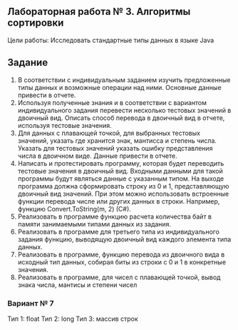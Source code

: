 ## Лабораторная работа № 3. Алгоритмы сортировки

Цели работы: Исследовать стандартные типы данных в языке Java

## Задание

1. В соответствии с индивидуальным заданием изучить предложенные типы данных и возможные операции над ними. Основные данные привести в отчете.
2. Используя полученные знания и в соответствии с вариантом индивидуального задания перевести несколько тестовых значений в двоичный вид. Описать способ перевода в двоичный вид в отчете, используя тестовые значения.
3. Для данных с плавающей точкой, для выбранных тестовых значений, указать где хранится знак, мантисса и степень числа. Указать для тестовых значений указать ошибку представления числа в двоичном виде. Данные привести в отчете.
4. Написать и протестировать программу, которая будет переводить тестовые значения в двоичный вид. Входными данными для такой программы будут являться данные с указанным типом. На выходе программа должна сформировать строку из 0 и 1, представляющую двоичный вид значений. При этом можно использовать встроенные функции перевода числе или других данных в строки. Например, функцию Convert.ToString(m, 2) (C#).
5. Реализовать в программе функцию расчета количества байт в памяти занимаемыми типами данных из задания.
6. Реализовать в программе для третьего типа из индивидуального задания функцию, выводящую двоичный вид каждого элемента типа данных.
7. Реализовать в программе, функцию перевода из двоичного вида в исходный тип данных, собирая биты из строки с 0 и 1 в конкретные значения.
8. Реализовать в программе, для чисел с плавающей точкой, вывод знака числа, мантисы и степени чисел

### Вариант № 7 
Тип 1: float
Тип 2: long
Тип 3: массив строк
